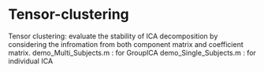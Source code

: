 # Tensor-clustering
Tensor clustering: evaluate the stability of ICA decomposition by considering the infromation from both component matrix and coefficient matrix.
demo_Multi_Subjects.m : for GroupICA 
demo_Single_Subjects.m : for individual ICA
